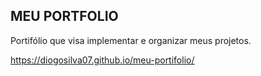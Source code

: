 ## **MEU PORTFOLIO**

Portifólio que visa implementar e organizar meus projetos.

https://diogosilva07.github.io/meu-portifolio/
